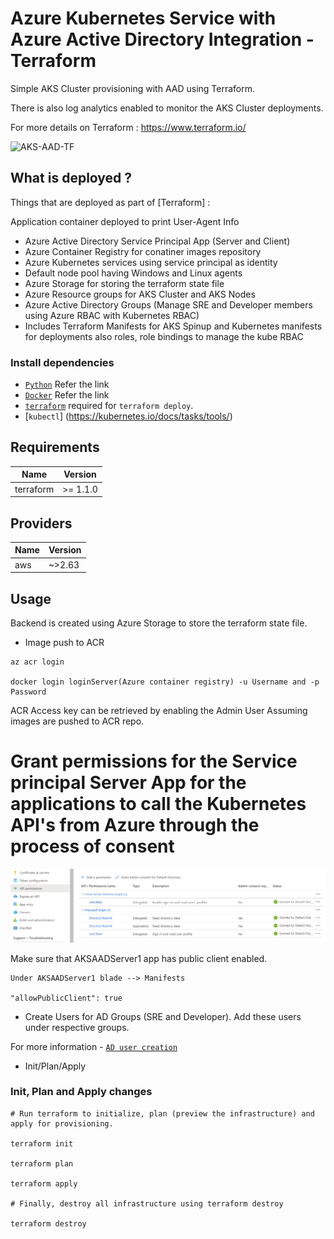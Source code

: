 # Azure Kubernetes Service with Azure Active Directory Integration - Terraform

Simple AKS Cluster provisioning with AAD using Terraform. 

There is also log analytics enabled to monitor the AKS Cluster deployments.

For more details on Terraform : https://www.terraform.io/


![AKS-AAD-TF](/)


## What is deployed ?

Things that are deployed as part of [Terraform] :

Application container deployed to print User-Agent Info

* Azure Active Directory Service Principal App (Server and Client)
* Azure Container Registry for conatiner images repository
* Azure Kubernetes services using service principal as identity
* Default node pool having Windows and Linux agents
* Azure Storage for storing the terraform state file
* Azure Resource groups for AKS Cluster and AKS Nodes
* Azure Active Directory Groups (Manage SRE and Developer members using Azure RBAC with Kubernetes RBAC)
* Includes Terraform Manifests for AKS Spinup and Kubernetes manifests for deployments also roles, role bindings to manage the kube RBAC

### Install dependencies

* [`Python`](https://www.python.org/downloads/) Refer the link
* [`Docker`](https://docs.docker.com/engine/install/) Refer the link
* [`terraform`](https://learn.hashicorp.com/tutorials/terraform/install-cli) required for `terraform deploy`.
* [`kubectl`] (https://kubernetes.io/docs/tasks/tools/)

## Requirements

| Name | Version |
|------|---------|
| terraform | >= 1.1.0 |

## Providers

| Name | Version |
|------|---------|
| aws | ~>2.63 |

## Usage

Backend is created using Azure Storage to store the terraform state file.

* Image push to ACR

```
az acr login

docker login loginServer(Azure container registry) -u Username and -p Password

```
ACR Access key can be retrieved by enabling the Admin User
Assuming images are pushed to ACR repo. 


# Grant permissions for the Service principal Server App for the applications to call the Kubernetes API's from Azure through the process of consent

![Grant Admin Consent](/grantapipermission.png)

Make sure that AKSAADServer1 app has public client enabled.
```
Under AKSAADServer1 blade --> Manifests

"allowPublicClient": true
```

* Create Users for AD Groups (SRE and Developer). Add these users under respective groups. 

For more information - [`AD user creation`](https://docs.microsoft.com/en-us/troubleshoot/windows-server/identity/create-an-active-directory-server)

* Init/Plan/Apply

### Init, Plan and Apply changes
```
# Run terraform to initialize, plan (preview the infrastructure) and apply for provisioning.

terraform init

terraform plan

terraform apply

# Finally, destroy all infrastructure using terraform destroy

terraform destroy
```
